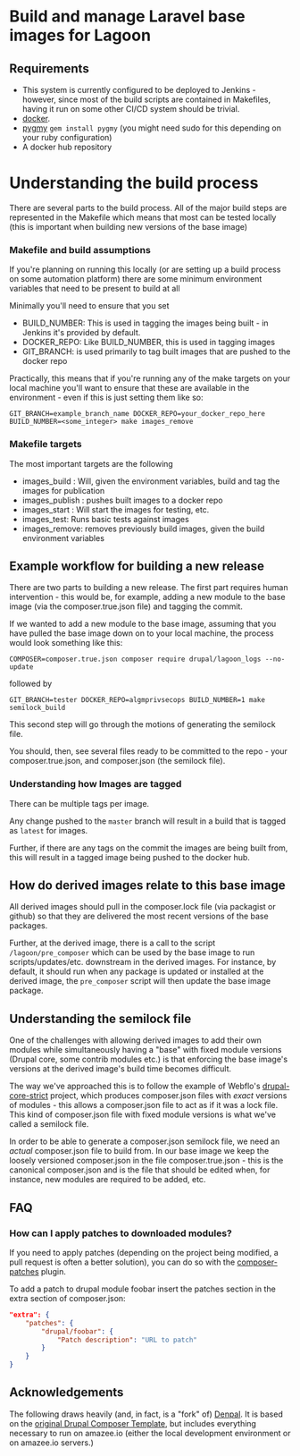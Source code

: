 # Build and manage Laravel base images for Lagoon


## Requirements

* This system is currently configured to be deployed to Jenkins - however, since most of the build scripts are contained in Makefiles, having it run on some other CI/CD system should be trivial.
* [docker](https://docs.docker.com/install/).
* [pygmy](https://docs.amazee.io/local_docker_development/pygmy.html) `gem install pygmy` (you might need sudo for this depending on your ruby configuration)
* A docker hub repository

# Understanding the build process

There are several parts to the build process. All of the major build steps are represented in the Makefile which means that most can be tested locally (this is important when building new versions of the base image)

### Makefile and build assumptions

If you're planning on running this locally (or are setting up a build process on some automation platform) there are some minimum environment variables that need to be present to build at all

Minimally you'll need to ensure that you set
* BUILD_NUMBER: This is used in tagging the images being built - in Jenkins it's provided by default.
* DOCKER_REPO: Like BUILD_NUMBER, this is used in tagging images
* GIT_BRANCH: is used primarily to tag built images that are pushed to the docker repo


Practically, this means that if you're running any of the make targets on your local machine
you'll want to ensure that these are available in the environment - even if this is just setting them like so:

`GIT_BRANCH=example_branch_name DOCKER_REPO=your_docker_repo_here BUILD_NUMBER=<some_integer> make images_remove`

### Makefile targets

The most important targets are the following

* images_build : Will, given the environment variables, build and tag the images for publication
* images_publish : pushes built images to a docker repo
* images_start : Will start the images for testing, etc.
* images_test: Runs basic tests against images 
* images_remove: removes previously build images, given the build environment variables

## Example workflow for building a new release

There are two parts to building a new release. The first part requires human intervention - this would be, for example,
adding a new module to the base image (via the composer.true.json file) and tagging the commit.


If we wanted to add a new module to the base image, assuming that you have pulled the base image down on to your local machine, the process would look something like this:

`COMPOSER=composer.true.json composer require drupal/lagoon_logs --no-update`

followed by

`GIT_BRANCH=tester DOCKER_REPO=algmprivsecops BUILD_NUMBER=1 make semilock_build`

This second step will go through the motions of generating the semilock file.

You should, then, see several files ready to be committed to the repo - your composer.true.json, and composer.json (the semilock file).


### Understanding how Images are tagged

There can be multiple tags per image.

Any change pushed to the `master` branch will result in a build that is tagged as `latest` for images.

Further, if there are any tags on the commit the images are being built from, this will result in a tagged image being
 pushed to the docker hub.

## How do derived images relate to this base image

All derived images should pull in the composer.lock file (via packagist or github) so that they are delivered the most
recent versions of the base packages.

Further, at the derived image, there is a call to the script `/lagoon/pre_composer` which can be used by the base image to
run scripts/updates/etc. downstream in the derived images. For instance, by default, it should run when any package is
updated or installed at the derived image, the `pre_composer` script will then update the base image package.

## Understanding the semilock file

One of the challenges with allowing derived images to add their own modules while
simultaneously having a "base" with fixed module versions (Drupal core, some contrib modules etc.)
is that enforcing the base image's versions at the derived image's build time becomes difficult.

The way we've approached this is to follow the example of Webflo's [drupal-core-strict](https://github.com/webflo/drupal-core-strict) project,
which produces composer.json files with _exact_ versions of modules - this allows a composer.json file
to act as if it was a lock file. This kind of composer.json file with fixed module versions is what we've
called a semilock file.

In order to be able to generate a composer.json semilock file, we need an _actual_ composer.json file to build from.
In our base image we keep the loosely versioned composer.json in the file composer.true.json - this is the canonical
composer.json and is the file that should be edited when, for instance, new modules are required to be added, etc.

## FAQ

### How can I apply patches to downloaded modules?

If you need to apply patches (depending on the project being modified, a pull
request is often a better solution), you can do so with the
[composer-patches](https://github.com/cweagans/composer-patches) plugin.

To add a patch to drupal module foobar insert the patches section in the extra
section of composer.json:
```json
"extra": {
    "patches": {
        "drupal/foobar": {
            "Patch description": "URL to patch"
        }
    }
}
```

## Acknowledgements
The following draws heavily (and, in fact, is a "fork" of) [Denpal](https://github.com/dennisarslan/denpal).
It is based on the [original Drupal Composer Template](https://github.com/drupal-composer/drupal-project), but includes everything necessary to run on amazee.io (either the local development environment or on amazee.io servers.)
